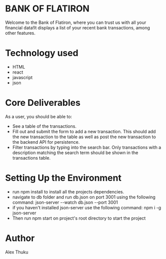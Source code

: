 # BANK OF FLATIRON
 Welcome to the Bank of Flatiron, where you can trust us with all your financial data!It displays a list of your recent bank transactions, among other features.
 
 # Technology used 
 - HTML
 - react
 - javascript
 - json

 # Core Deliverables
As a user, you should be able to:

- See a table of the transactions.
- Fill out and submit the form to add a new transaction. This should add the new transaction to the table as well as post the new transaction to the backend API for persistence.
- Filter transactions by typing into the search bar. Only transactions with a description matching the search term should be shown in the transactions table.

# Setting Up the Environment
- run npm install to install all the projects dependencies.
- navigate to db folder and run db.json on port 3001 using the following command: json-server --watch db.json --port 3001
- if you haven't installed json-server use the following command: npm i -g json-server
- Then run npm start on project's root directory to start the project



# Author
Alex Thuku

